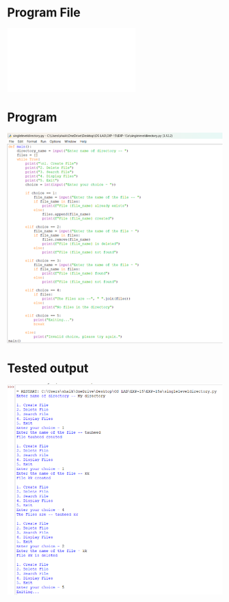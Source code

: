 # Program File
![program_file](singleleveldirectory.py)

# Program
![program](singleleveldirectory_program.png)

# Tested output
![Tested_output](singleleveldirectory_output.png)
